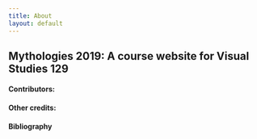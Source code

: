 ```yaml
---
title: About
layout: default
---
```


## Mythologies 2019: A course website for Visual Studies 129

#### Contributors:

#### Other credits:

#### Bibliography
